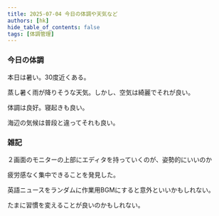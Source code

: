 ```yaml
---
title: 2025-07-04 今日の体調や天気など
authors: [hk]
hide_table_of_contents: false
tags: [体調管理]
---
```


### 今日の体調

本日は暑い。30度近くある。

蒸し暑く雨が降りそうな天気。しかし、空気は綺麗でそれが良い。

<!-- truncate -->

体調は良好。寝起きも良い。

海辺の気候は普段と違ってそれも良い。

### 雑記

２画面のモニターの上部にエディタを持っていくのが、姿勢的にいいのか

疲労感なく集中できることを発見した。

英語ニュースをランダムに作業用BGMにすると意外といいかもしれない。

たまに習慣を変えることが良いのかもしれない。

